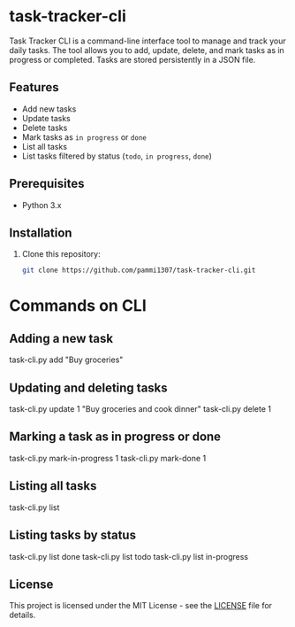 # task-tracker-cli

Task Tracker CLI is a command-line interface tool to manage and track your daily tasks. The tool allows you to add, update, delete, and mark tasks as in progress or completed. Tasks are stored persistently in a JSON file.

## Features
- Add new tasks
- Update tasks
- Delete tasks
- Mark tasks as `in progress` or `done`
- List all tasks
- List tasks filtered by status (`todo`, `in progress`, `done`)

## Prerequisites

- Python 3.x

## Installation

1. Clone this repository:

   ```bash
   git clone https://github.com/pammi1307/task-tracker-cli.git

# Commands on CLI
## Adding a new task
task-cli.py add "Buy groceries"

## Updating and deleting tasks
task-cli.py update 1 "Buy groceries and cook dinner"
task-cli.py delete 1

## Marking a task as in progress or done
task-cli.py mark-in-progress 1
task-cli.py mark-done 1

## Listing all tasks
task-cli.py list

## Listing tasks by status
task-cli.py list done
task-cli.py list todo
task-cli.py list in-progress

## License

This project is licensed under the MIT License - see the [LICENSE](./LICENSE) file for details.



